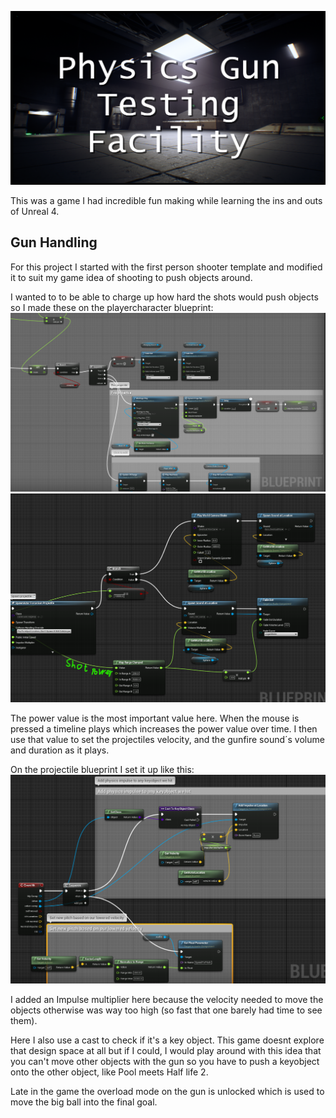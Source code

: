 ![title](Resources/Titel.png)

This was a game I had incredible fun making while learning the ins and outs of Unreal 4. 




## Gun Handling

For this project I started with the first person shooter template and modified it to suit my game idea of shooting to push objects around.

I wanted to to be able to charge up how hard the shots would push objects so I made these on the playercharacter blueprint:
![fire](Resources/ProjectileFire.png)
![spawn](Resources/ProjectileSpawn.png)

The power value is the most important value here. When the mouse is pressed a timeline plays which increases the power value over time. I then use that value to set the projectiles velocity, and the gunfire sound´s volume and duration as it plays.  

On the projectile blueprint I set it up like this:
![projectile](Resources/ProjectileHit.png)

I added an Impulse multiplier here because the velocity needed to move the objects otherwise was way too high (so fast that one barely had time to see them).

Here I also use a cast to check if it's a key object. This game doesnt explore that design space at all but if I could, I would play around with this idea that you can't move other objects with the gun so you have to push a keyobject onto the other object, like Pool meets Half life 2.

Late in the game the overload mode on the gun is unlocked which is used to move the big ball into the final goal. 

